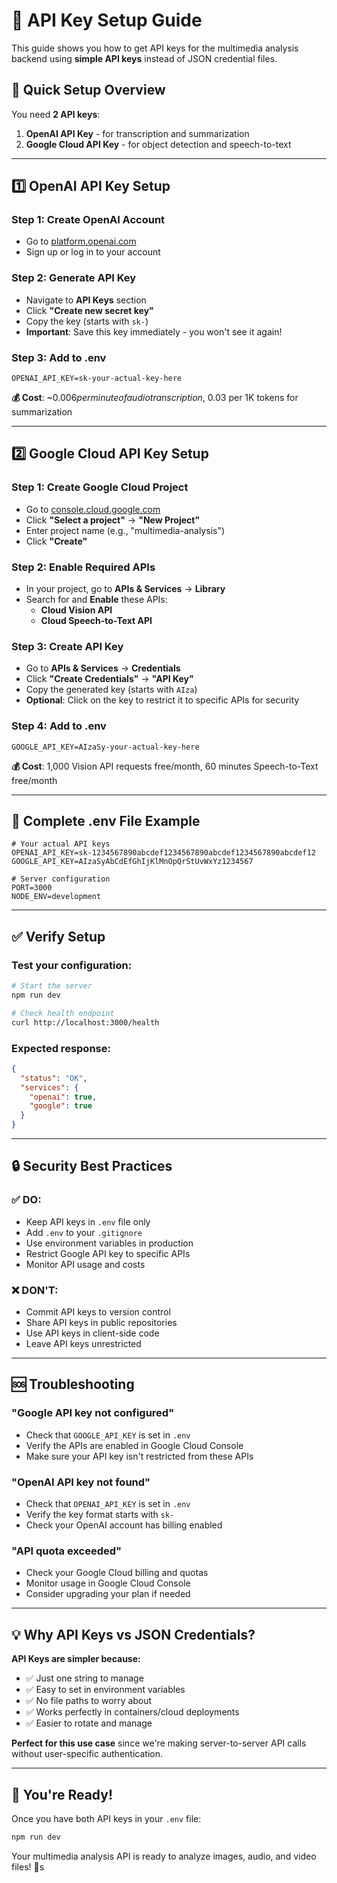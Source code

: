 # 🔑 API Key Setup Guide

This guide shows you how to get API keys for the multimedia analysis backend using **simple API keys** instead of JSON credential files.

## 🚀 Quick Setup Overview

You need **2 API keys**:
1. **OpenAI API Key** - for transcription and summarization
2. **Google Cloud API Key** - for object detection and speech-to-text

---

## 1️⃣ OpenAI API Key Setup

### Step 1: Create OpenAI Account
- Go to [platform.openai.com](https://platform.openai.com)
- Sign up or log in to your account

### Step 2: Generate API Key
- Navigate to **API Keys** section
- Click **"Create new secret key"**
- Copy the key (starts with `sk-`)
- **Important**: Save this key immediately - you won't see it again!

### Step 3: Add to .env
```env
OPENAI_API_KEY=sk-your-actual-key-here
```

**💰 Cost**: ~$0.006 per minute of audio transcription, ~$0.03 per 1K tokens for summarization

---

## 2️⃣ Google Cloud API Key Setup

### Step 1: Create Google Cloud Project
- Go to [console.cloud.google.com](https://console.cloud.google.com)
- Click **"Select a project"** → **"New Project"**
- Enter project name (e.g., "multimedia-analysis")
- Click **"Create"**

### Step 2: Enable Required APIs
- In your project, go to **APIs & Services** → **Library**
- Search for and **Enable** these APIs:
  - **Cloud Vision API**
  - **Cloud Speech-to-Text API**

### Step 3: Create API Key
- Go to **APIs & Services** → **Credentials**
- Click **"Create Credentials"** → **"API Key"**
- Copy the generated key (starts with `AIza`)
- **Optional**: Click on the key to restrict it to specific APIs for security

### Step 4: Add to .env
```env
GOOGLE_API_KEY=AIzaSy-your-actual-key-here
```

**💰 Cost**: 1,000 Vision API requests free/month, 60 minutes Speech-to-Text free/month

---

## 🔧 Complete .env File Example

```env
# Your actual API keys
OPENAI_API_KEY=sk-1234567890abcdef1234567890abcdef1234567890abcdef12
GOOGLE_API_KEY=AIzaSyAbCdEfGhIjKlMnOpQrStUvWxYz1234567

# Server configuration
PORT=3000
NODE_ENV=development
```

---

## ✅ Verify Setup

### Test your configuration:
```bash
# Start the server
npm run dev

# Check health endpoint
curl http://localhost:3000/health
```

### Expected response:
```json
{
  "status": "OK",
  "services": {
    "openai": true,
    "google": true
  }
}
```

---

## 🔒 Security Best Practices

### ✅ DO:
- Keep API keys in `.env` file only
- Add `.env` to your `.gitignore`
- Use environment variables in production
- Restrict Google API key to specific APIs
- Monitor API usage and costs

### ❌ DON'T:
- Commit API keys to version control
- Share API keys in public repositories
- Use API keys in client-side code
- Leave API keys unrestricted

---

## 🆘 Troubleshooting

### "Google API key not configured"
- Check that `GOOGLE_API_KEY` is set in `.env`
- Verify the APIs are enabled in Google Cloud Console
- Make sure your API key isn't restricted from these APIs

### "OpenAI API key not found"
- Check that `OPENAI_API_KEY` is set in `.env`
- Verify the key format starts with `sk-`
- Check your OpenAI account has billing enabled

### "API quota exceeded"
- Check your Google Cloud billing and quotas
- Monitor usage in Google Cloud Console
- Consider upgrading your plan if needed

---

## 💡 Why API Keys vs JSON Credentials?

**API Keys are simpler because:**
- ✅ Just one string to manage
- ✅ Easy to set in environment variables
- ✅ No file paths to worry about
- ✅ Works perfectly in containers/cloud deployments
- ✅ Easier to rotate and manage

**Perfect for this use case** since we're making server-to-server API calls without user-specific authentication.

---

## 🎯 You're Ready!

Once you have both API keys in your `.env` file:

```bash
npm run dev
```

Your multimedia analysis API is ready to analyze images, audio, and video files! 🚀s